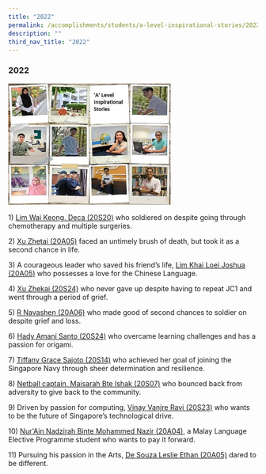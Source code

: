 ```yaml
---
title: "2022"
permalink: /accomplishments/students/a-level-inspirational-stories/2022/overview/
description: ""
third_nav_title: "2022"
---
```

### **2022**

<img src="/images/collage_ALevel%20600.jpg" 
     style="width:65%">
		 
1) [Lim Wai Keong, Deca (20S20)](https://staging.d1kt1aspitrtfv.amplifyapp.com/accomplishments/students/a-level-inspirational-stories/2022/deca/) who soldiered on despite going through chemotherapy and multiple surgeries.

2) [Xu Zhetai (20A05)](https://staging.d1kt1aspitrtfv.amplifyapp.com/accomplishments/students/a-level-inspirational-stories/2022/xu-zhetai/) faced an untimely brush of death, but took it as a second chance in life.

3) A courageous leader who saved his friend’s life, [Lim Khai Loei Joshua (20A05)](https://staging.d1kt1aspitrtfv.amplifyapp.com/accomplishments/students/a-level-inspirational-stories/2022/joshua/) who possesses a love for the Chinese Language.

4) [Xu Zhekai (20S24)](https://staging.d1kt1aspitrtfv.amplifyapp.com/accomplishments/students/a-level-inspirational-stories/2022/xuzhekai/) who never gave up despite having to repeat JC1 and went through a period of grief.

5) [R Navashen (20A06)](https://staging.d1kt1aspitrtfv.amplifyapp.com/accomplishments/students/a-level-inspirational-stories/2022/navashen/) who made good of second chances to soldier on despite grief and loss.  

6) [Hady Amani Santo (20S24)](https://staging.d1kt1aspitrtfv.amplifyapp.com/accomplishments/students/a-level-inspirational-stories/2022/amani/) who overcame learning challenges and has a passion for origami.

7) [Tiffany Grace Sajoto (20S14)](https://staging.d1kt1aspitrtfv.amplifyapp.com/accomplishments/students/a-level-inspirational-stories/2022/tiffany/) who achieved her goal of joining the Singapore Navy through sheer determination and resilience.

8) [Netball captain, Maisarah Bte Ishak (20S07)](https://staging.d1kt1aspitrtfv.amplifyapp.com/accomplishments/students/a-level-inspirational-stories/2022/maisarah/) who bounced back from adversity to give back to the community.

9) Driven by passion for computing, [Vinay Vanjre Ravi (20S23)](https://staging.d1kt1aspitrtfv.amplifyapp.com/accomplishments/students/a-level-inspirational-stories/2022/vinay/) who wants to be the future of Singapore’s technological drive.

10) [Nur'Ain Nadzirah Binte Mohammed Nazir (20A04)](https://staging.d1kt1aspitrtfv.amplifyapp.com/accomplishments/students/a-level-inspirational-stories/2022/ain/), a Malay Language Elective Programme student who wants to pay it forward.

11\) Pursuing his passion in the Arts, [De Souza Leslie Ethan (20A05)](https://staging.d1kt1aspitrtfv.amplifyapp.com/accomplishments/students/a-level-inspirational-stories/2022/ethan/) dared to be different.